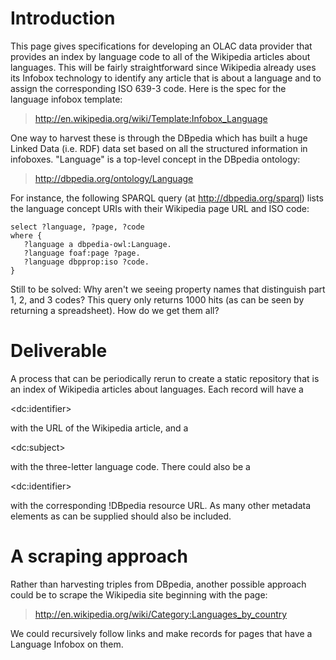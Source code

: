 # Introduction #

This page gives specifications for developing an OLAC data provider that provides an index by language code to all of the Wikipedia articles about languages.  This will be fairly straightforward since Wikipedia already uses its Infobox technology to identify any article that is about a language and to assign the corresponding ISO 639-3 code. Here is the spec for the language infobox template:

> http://en.wikipedia.org/wiki/Template:Infobox_Language

One way to harvest these is through the DBpedia which has built a huge Linked Data (i.e. RDF) data set based on all the structured information in infoboxes.  "Language" is a top-level concept in the DBpedia ontology:

> http://dbpedia.org/ontology/Language

For instance, the following SPARQL query (at http://dbpedia.org/sparql) lists the language concept URIs with their Wikipedia page URL and ISO code:

```
select ?language, ?page, ?code
where {
   ?language a dbpedia-owl:Language.
   ?language foaf:page ?page.
   ?language dbpprop:iso ?code.
}
```

Still to be solved: Why aren't we seeing property names that distinguish part 1, 2, and 3 codes? This query only returns 1000 hits (as can be seen by returning a spreadsheet).  How do we get them all?

# Deliverable #

A process that can be periodically rerun to create a static repository that is an index of Wikipedia articles about languages.  Each record will have a 

&lt;dc:identifier&gt;

 with the URL of the Wikipedia article, and a 

&lt;dc:subject&gt;

 with the three-letter language code. There could also be a 

&lt;dc:identifier&gt;

 with the corresponding !DBpedia resource URL. As many other metadata elements as can be supplied should also be included.

# A scraping approach #

Rather than harvesting triples from DBpedia, another possible approach could be to scrape the Wikipedia site beginning with the page:

> http://en.wikipedia.org/wiki/Category:Languages_by_country

We could recursively follow links and make records for pages that have a Language Infobox on them.